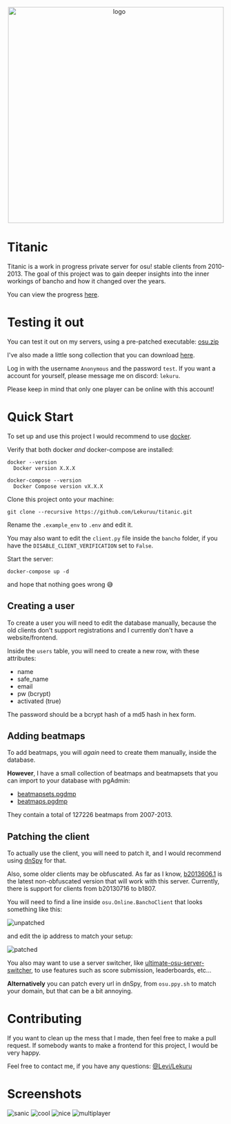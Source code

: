 
<p align="center">
  <img width="500" alt="logo" src="https://raw.githubusercontent.com/Lekuruu/titanic/main/.github/logo/logo_medium.png">
</p>

# Titanic

Titanic is a work in progress private server for osu! stable clients from 2010-2013.
The goal of this project was to gain deeper insights into the inner workings of bancho and how it changed over the years.

You can view the progress [here](https://github.com/users/Lekuruu/projects/2).

# Testing it out

You can test it out on my servers, using a pre-patched executable: [osu.zip](https://github.com/Lekuruu/titanic/raw/main/.github/osu.zip)

I've also made a little song collection that you can download [here](https://eu2.contabostorage.com/6e40dbfbcaa94330a7e1a3f939ff105f:public/songs.zip).

Log in with the username `Anonymous` and the password `test`.
If you want a account for yourself, please message me on discord: `lekuru`.

Please keep in mind that only one player can be online with this account!

# Quick Start

To set up and use this project I would recommend to use [docker](https://www.docker.com/).

Verify that both docker *and* docker-compose are installed:
```shell
docker --version
  Docker version X.X.X

docker-compose --version
  Docker Compose version vX.X.X
```

Clone this project onto your machine:
```shell
git clone --recursive https://github.com/Lekuruu/titanic.git
```

Rename the `.example_env` to `.env` and edit it.

You may also want to edit the `client.py` file inside the `bancho` folder, if you
have the `DISABLE_CLIENT_VERIFICATION` set to `False`.

Start the server:
```shell
docker-compose up -d
```

and hope that nothing goes wrong 😅

## Creating a user

To create a user you will need to edit the database manually, because the old clients don't support registrations
and I currently don't have a website/frontend.

Inside the `users` table, you will need to create a new row, with these attributes:

- name
- safe_name
- email
- pw (bcrypt)
- activated (true)

The password should be a bcrypt hash of a md5 hash in hex form.

## Adding beatmaps

To add beatmaps, you will *again* need to create them manually, inside the database.

**However**, I have a small collection of beatmaps and beatmapsets that you can import to your database with pgAdmin:

- [beatmapsets.pgdmp](https://github.com/Lekuruu/titanic/raw/main/migrations/beatmapsets.pgdmp)
- [beatmaps.pgdmp](https://github.com/Lekuruu/titanic/raw/main/migrations/beatmaps.pgdmp)

They contain a total of 127226 beatmaps from 2007-2013.

## Patching the client

To actually use the client, you will need to patch it, and I would recommend using [dnSpy](https://github.com/dnSpy/dnSpy) for that.

Also, some older clients may be obfuscated.
As far as I know, [b2013606.1](https://osekai.net/snapshots/?version=179) is the latest non-obfuscated version that will work with this server.
Currently, there is support for clients from b20130716 to b1807.

You will need to find a line inside `osu.Online.BanchoClient` that looks something like this:

![unpatched](https://raw.githubusercontent.com/lekuruu/titanic/main/.github/images/unpatched.png)

and edit the ip address to match your setup:

![patched](https://raw.githubusercontent.com/lekuruu/titanic/main/.github/images/patched.png)

You also may want to use a server switcher, like [ultimate-osu-server-switcher](https://github.com/minisbett/ultimate-osu-server-switcher),
to use features such as score submission, leaderboards, etc...

**Alternatively** you can patch every url in dnSpy, from `osu.ppy.sh` to match your domain, but that can be a bit annoying.

# Contributing

If you want to clean up the mess that I made, then feel free to make a pull request.
If somebody wants to make a frontend for this project, I would be very happy.

Feel free to contact me, if you have any questions:
[@Levi/Lekuru](https://www.github.com/lekuruu)

# Screenshots

![sanic](https://raw.githubusercontent.com/lekuruu/titanic/main/.github/images/screenshot001.jpg)
![cool](https://raw.githubusercontent.com/lekuruu/titanic/main/.github/images/screenshot002.jpg)
![nice](https://raw.githubusercontent.com/lekuruu/titanic/main/.github/images/screenshot003.jpg)
![multiplayer](https://raw.githubusercontent.com/lekuruu/titanic/main/.github/images/screenshot004.jpg)

